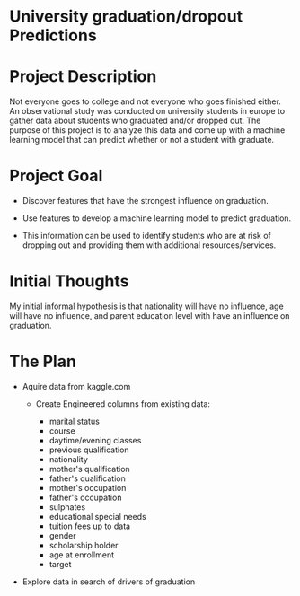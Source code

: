 # University graduation/dropout Predictions
 
# Project Description

Not everyone goes to college and not everyone who goes finished either. An observational study was conducted on university students in europe to gather data about students who graduated and/or dropped out. The purpose of this project is to analyze this data and come up with a machine learning model that can predict whether or not a student with graduate.

# Project Goal
 
* Discover features that have the strongest influence on graduation.

* Use features to develop a machine learning model to predict graduation.

* This information can be used to identify students who are at risk of dropping out and providing them with additional resources/services.
 
# Initial Thoughts
 
My initial informal hypothesis is that nationality will have no influence, age will have no influence, and parent education level with have an influence on graduation.
 
# The Plan
 
* Aquire data from kaggle.com

   * Create Engineered columns from existing data:

       * marital status
       * course
       * daytime/evening classes
       * previous qualification
       * nationality
       * mother's qualification
       * father's qualification
       * mother's occupation
       * father's occupation
       * sulphates
       * educational special needs
       * tuition fees up to data
       * gender
       * scholarship holder
       * age at enrollment
       * target
 
* Explore data in search of drivers of graduation
